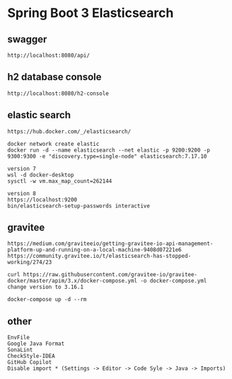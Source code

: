 # Spring Boot 3 Elasticsearch

## swagger

    http://localhost:8080/api/

## h2 database console

    http://localhost:8080/h2-console

## elastic search

    https://hub.docker.com/_/elasticsearch/

    docker network create elastic
    docker run -d --name elasticsearch --net elastic -p 9200:9200 -p 9300:9300 -e "discovery.type=single-node" elasticsearch:7.17.10

    version 7
    wsl -d docker-desktop
    sysctl -w vm.max_map_count=262144

    version 8
    https://localhost:9200
    bin/elasticsearch-setup-passwords interactive

## gravitee

    https://medium.com/graviteeio/getting-gravitee-io-api-management-platform-up-and-running-on-a-local-machine-9408d07221e6
    https://community.gravitee.io/t/elasticsearch-has-stopped-working/274/23
    
    curl https://raw.githubusercontent.com/gravitee-io/gravitee-docker/master/apim/3.x/docker-compose.yml -o docker-compose.yml
    change version to 3.16.1

    docker-compose up -d --rm

## other

    EnvFile
    Google Java Format
    SonaLint
    CheckStyle-IDEA
    GitHub Copilot
    Disable import * (Settings -> Editor -> Code Syle -> Java -> Imports)